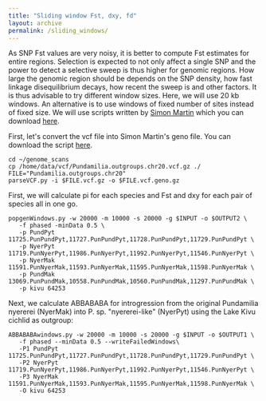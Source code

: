 ```yaml
---
title: "Sliding window Fst, dxy, fd"
layout: archive
permalink: /sliding_windows/
---
```


As SNP Fst values are very noisy, it is better to compute Fst estimates for entire regions. Selection is expected to not only affect a single SNP and the power to detect a selective sweep is thus higher for genomic regions. How large the genomic region should be depends on the SNP density, how fast linkage disequilibrium decays, how recent the sweep is and other factors. It is thus advisable to try different window sizes. Here, we will use 20 kb windows. An alternative is to use windows of fixed number of sites instead of fixed size. We will use scripts written by [Simon Martin](https://simonmartinlab.org/) which you can download [here](https://github.com/simonhmartin/genomics_general).

First, let's convert the vcf file into Simon Martin's geno file. You can download the script [here](https://github.com/simonhmartin/genomics_general/raw/master/VCF_processing/parseVCF.py).

```shell
cd ~/genome_scans
cp /home/data/vcf/Pundamilia.outgroups.chr20.vcf.gz ./
FILE="Pundamilia.outgroups.chr20"
parseVCF.py -i $FILE.vcf.gz -o $FILE.vcf.geno.gz
```

First, we will calculate pi for each species and Fst and dxy for each pair of species all in one go.
```shell
popgenWindows.py -w 20000 -m 10000 -s 20000 -g $INPUT -o $OUTPUT2 \
   -f phased -minData 0.5 \
   -p PundPyt 11725.PunPundPyt,11727.PunPundPyt,11728.PunPundPyt,11729.PunPundPyt \
   -p NyerPyt 11719.PunNyerPyt,11986.PunNyerPyt,11992.PunNyerPyt,11546.PunNyerPyt \
   -p NyerMak 11591.PunNyerMak,11593.PunNyerMak,11595.PunNyerMak,11598.PunNyerMak \
   -p PundMak 13069.PunPundMak,10558.PunPundMak,10560.PunPundMak,11297.PunPundMak \
   -p kivu 64253
```

Next, we calculate ABBABABA for introgression from the original Pundamilia nyererei (NyerMak)  into P. sp. "nyererei-like" (NyerPyt) using the Lake Kivu cichlid as outgroup:

```shell
ABBABABAwindows.py -w 20000 -m 10000 -s 20000 -g $INPUT -o $OUTPUT1 \
   -f phased --minData 0.5 --writeFailedWindows\
   -P1 PundPyt 11725.PunPundPyt,11727.PunPundPyt,11728.PunPundPyt,11729.PunPundPyt \
   -P2 NyerPyt 11719.PunNyerPyt,11986.PunNyerPyt,11992.PunNyerPyt,11546.PunNyerPyt \
   -P3 NyerMak 11591.PunNyerMak,11593.PunNyerMak,11595.PunNyerMak,11598.PunNyerMak \
   -O kivu 64253
```
